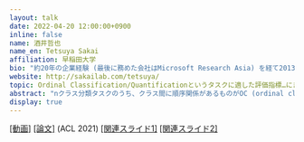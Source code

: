 ```yaml
---
layout: talk
date: 2022-04-20 12:00:00+0900
inline: false
name: 酒井哲也
name_en: Tetsuya Sakai
affiliation: 早稲田大学
bio: "約20年の企業経験 (最後に務めた会社はMicrosoft Research Asia) を経て2013年により早稲田大学基幹理工学部情報理工学科教員に。Naver Corporation研究統括顧問、NII客員教授。ACM distinguished member。専門は情報検索。"
website: http://sakailab.com/tetsuya/
topic: Ordinal Classification/Quantificationというタスクに適した評価指標…にまつわる裏話
abstract: "nクラス分類タスクのうち、クラス間に順序関係があるものがOC (ordinal classification) タスクです。例えば、N個のツイートをhighly negative, negative, neutral, positive, highly positiveに振り分けて各ツイートが正しく分類されているか混同行列を見て評価する場合です。一方、OQ (ordinal quantification) は、N個のツイートをやはり上記のようなクラスに分類しますが、個々のツイートがどのクラスに分類されているかは問題にせず、クラス上の分布のみを問題にします。例えば、あるトピックに関するツイートの何%がpositiveであるかなどを推定する場合です。OCとOQにはクラスの順序関係を考慮した評価指標が必要ですが、今回はこれにまつわるテクニカルな内容よりも、研究者としての裏話を中心にお話したいと思います。"
display: true
---
```


[[動画]](https://youtu.be/Fx-ApJG_2P0) [[論文]](https://aclanthology.org/2021.acl-long.214/) (ACL 2021) [[関連スライド1]](https://waseda.box.com/acl2021sakai-videos-and-slides) [[関連スライド2]](https://waseda.box.com/v/cikmlqworkshop2021slides)
